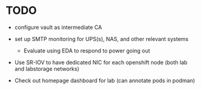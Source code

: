 # TODO

- configure vault as intermediate CA
- set up SMTP monitoring for UPS(s), NAS, and other relevant systems
  - Evaluate using EDA to respond to power going out

- Use SR-IOV to have dedicated NIC for each openshift node (both lab and labstorage networks)
- Check out homepage dashboard for lab (can annotate pods in podman)
